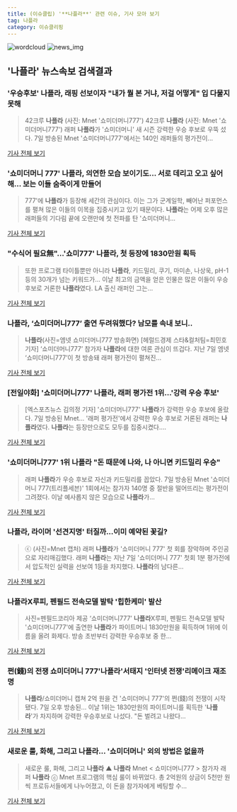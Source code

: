 ```yaml
---
title: (이슈클립) '**나플라**' 관련 이슈, 기사 모아 보기
tag: 나플라
category: 이슈클리핑
---
```

![wordcloud](https://s3.ap-northeast-2.amazonaws.com/lyrics101-wordcloud/2018-09-08-1536379846.png)
![news_img](https://user-images.githubusercontent.com/42597476/44507050-1206f400-a6e4-11e8-8d98-7ffbfebb353f.png)
## **'**나플라**'** 뉴스속보 검색결과
### '우승후보' **나플라**, 래핑 선보이자 "내가 뭘 본 거냐, 저걸 어떻게" 입 다물지 못해

>42크루 **나플라** (사진: Mnet '쇼미더머니777') 42크루 **나플라** (사진: Mnet '쇼미더머니777') 래퍼 **나플라**가 '쇼미더머니' 새 시즌 강력한 우승 후보로 우뚝 섰다. 7일 방송된 Mnet '쇼미더머니777'에서는 140인 래퍼들의 평가전이...

<a href="http://www.jemin.com/news/articleView.html?idxno=537657" target="_blank">기사 전체 보기</a>

### '쇼미더머니 777' **나플라**, 의연한 모습 보이기도... 서로 데리고 오고 싶어해... 보는 이들 숨죽이게 만들어

>777'에 **나플라**가 등장해 세간의 관심이다. 이는 그가 군계일학, 빼어난 퍼포먼스를 펼쳐 많은 이들의 이목을 집중시키고 있기 때문이다. **나플라**는 어제 오후 많은 래퍼들의 기다림 끝에 오랜만에 첫 전파를 탄 '쇼미더머니...

<a href="http://www.ksilbo.co.kr/news/articleView.html?idxno=658652" target="_blank">기사 전체 보기</a>

### "수식어 필요無"…'쇼미777' **나플라**, 첫 등장에 1830만원 획득

>또한 프로그램 타이틀뿐만 아니라 **나플라**, 키드밀리, 쿠기, 마미손, 나상욱, pH-1 등의 30개가 넘는 키워드가... 이날 최고의 금액을 얻은 인물은 많은 이들이 우승후보로 거론한 **나플라**였다. LA 출신 래퍼인 그는...

<a href="http://sports.chosun.com/news/ntype.htm?id=201809080100067100005222&servicedate=20180908" target="_blank">기사 전체 보기</a>

### **나플라**, ‘쇼미더머니777’ 출연 두려워했다? 남모를 속내 보니..

>**나플라**(사진=엠넷 쇼미더머니777 방송화면) [헤럴드경제 스타&컬처팀=최민호 기자] ‘쇼미더머니777’ 참가자 **나플라**에 대한 여론 관심이 뜨겁다. 지난 7일 엠넷 ‘쇼미더머니777’이 첫 방송돼 래퍼 평가전이 펼쳐진...

<a href="http://biz.heraldcorp.com/culture/view.php?ud=201809081157146435669_1" target="_blank">기사 전체 보기</a>

### [전일야화] '쇼미더머니777' **나플라**, 래퍼 평가전 1위…'강력 우승 후보'

>[엑스포츠뉴스 김의정 기자] '쇼미더머니777' **나플라**가 강력한 우승 후보에 올랐다. 7일 방송된 Mnet... '래퍼 평가전'에서 강력한 우승 후보로 거론된 래퍼는 **나플라**였다. **나플라**는 등장만으로도 모두를 집중시켰다....

<a href="http://www.xportsnews.com/?ac=article_view&entry_id=1016990" target="_blank">기사 전체 보기</a>

### '쇼미더머니777' 1위 **나플라** "돈 때문에 나와, 나 아니면 키드밀리 우승"

>래퍼 **나플라**가 우승 후보로 자신과 키드밀리를 꼽았다. 7일 방송된 Mnet '쇼미더머니 777(트리플세븐)' 1회에서는 참가자 140명 중 절반을 떨어뜨리는 평가전이 그려졌다. 이날 예사롭지 않은 모습으로 **나플라**가...

<a href="http://sports.hankooki.com/lpage/entv/201809/sp20180908084123136660.htm" target="_blank">기사 전체 보기</a>

### **나플라**, 라이머 '선견지명' 터질까…이미 예약된 꽃길?

>ⓒ (사진=Mnet 캡처) 래퍼 **나플라**가 '쇼미더머니 777' 첫 회를 장악하며 주인공으로 자리매김했다. 래퍼 **나플라**는 지난 7일 '쇼미더머니 777' 첫회 1분 평가전에서 압도적인 실력을 선보여 1등을 차지했다. **나플라**의 남다른...

<a href="http://www.dailian.co.kr/news/view/738058/?sc=naver" target="_blank">기사 전체 보기</a>

### **나플라**X루피, 펜필드 전속모델 발탁 '힙한케미' 발산

>사진=펜필드코리아 제공 ‘쇼미더머니777’ **나플라**X루피, 펜필드 전속모델 발탁 '쇼미더머니777'에 출연한 **나플라**가 파이트머니 1830만원을 획득하며 1위에 이름을 올려 화제다. 방송 초반부터 강력한 우승후보 중 한...

<a href="http://news20.busan.com/controller/newsController.jsp?newsId=20180908000010" target="_blank">기사 전체 보기</a>

### 쩐(錢)의 전쟁 쇼미더머니 777'**나플라**'서태지 '인터넷 전쟁'리메이크 재조명

>**나플라**/쇼미더머니 캡쳐 2억 원을 건 '쇼미더머니 777'의 쩐(錢)의 전쟁이 시작됐다. 7일 오후 방송된... 이날 1위는 1830만원의 파이트머니를 획득한 '**나플라**'가 차지하며 강력한 우승후보로 나섰다. "돈 벌려고 나왔다...

<a href="http://www.gyotongn.com/news/articleView.html?idxno=199505" target="_blank">기사 전체 보기</a>

### 새로운 룰, 화해, 그리고 **나플라**... '쇼미더머니' 외의 방법은 없을까

>새로운 룰, 화해, 그리고 **나플라** ▲ **나플라** Mnet < 쇼미더머니777 > 참가자 래퍼 **나플라** ⓒ Mnet 프로그램의 핵심 룰이 바뀌었다. 총 2억원의 상금이 5천만 원씩 프로듀서들에게 나누어졌고, 이 돈을 참가자에게 베팅할 수...

<a href="http://www.ohmynews.com/NWS_Web/View/at_pg.aspx?CNTN_CD=A0002470425&CMPT_CD=P0010&utm_source=naver&utm_medium=newsearch&utm_campaign=naver_news" target="_blank">기사 전체 보기</a>


